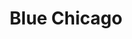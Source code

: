 ---
title: "Blue Chicago"
address: "7, Eastpoint Entertainment Village, Dundonald, Belfast, Co. Antrim, BT16 1XT"
tel: "028 9002 3178"
county: "Antrim"
category: "American Restaurants"
type: "Content"
lat: "054.5871280000"
lng: "-005.8181800000"
---